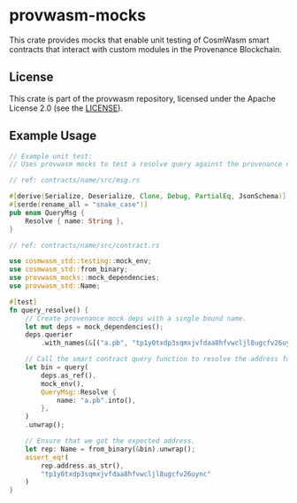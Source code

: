 # provwasm-mocks

This crate provides mocks that enable unit testing of CosmWasm smart contracts that interact with
custom modules in the Provenance Blockchain.

## License

This crate is part of the provwasm repository, licensed under the Apache License 2.0
(see the [LICENSE](https://github.com/provenance-io/provwasm/blob/main/LICENSE)).

## Example Usage

```rust
// Example unit test:
// Uses provwasm mocks to test a resolve query against the provenance name module.

// ref: contracts/name/src/msg.rs

#[derive(Serialize, Deserialize, Clone, Debug, PartialEq, JsonSchema)]
#[serde(rename_all = "snake_case")]
pub enum QueryMsg {
    Resolve { name: String },
}

// ref: contracts/name/src/contract.rs

use cosmwasm_std::testing::mock_env;
use cosmwasm_std::from_binary;
use provwasm_mocks::mock_dependencies;
use provwasm_std::Name;

#[test]
fn query_resolve() {
    // Create provenance mock deps with a single bound name.
    let mut deps = mock_dependencies();
    deps.querier
        .with_names(&[("a.pb", "tp1y0txdp3sqmxjvfdaa8hfvwcljl8ugcfv26uync", false)]);

    // Call the smart contract query function to resolve the address for our test name.
    let bin = query(
        deps.as_ref(),
        mock_env(),
        QueryMsg::Resolve {
            name: "a.pb".into(),
        },
    )
    .unwrap();

    // Ensure that we got the expected address.
    let rep: Name = from_binary(&bin).unwrap();
    assert_eq!(
        rep.address.as_str(),
        "tp1y0txdp3sqmxjvfdaa8hfvwcljl8ugcfv26uync"
    )
}
```
